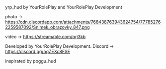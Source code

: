yrp_hud by YourRolePlay and YourRolePlay Development

photo -> https://cdn.discordapp.com/attachments/768438763943624754/777852762259587092/Snimek_obrazovky_847.png

video -> https://streamable.com/qrj3kb

Developed by YourRolePlay Development. Discord -> https://discord.gg/hqZEXc8FSE

inspirated by poggu_hud